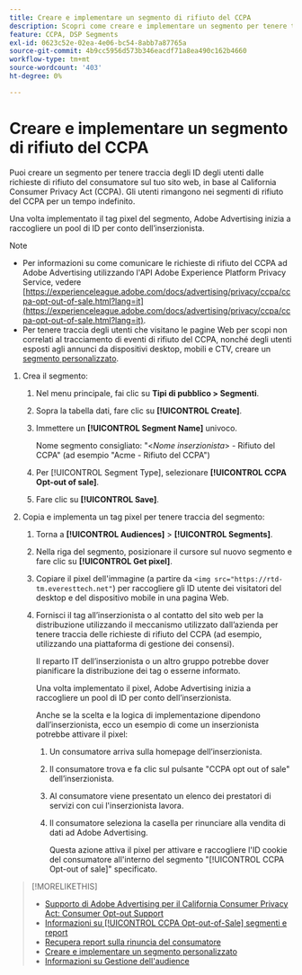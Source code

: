 ```yaml
---
title: Creare e implementare un segmento di rifiuto del CCPA
description: Scopri come creare e implementare un segmento per tenere traccia degli ID degli utenti dalle richieste di rifiuto da parte dei consumatori.
feature: CCPA, DSP Segments
exl-id: 0623c52e-02ea-4e06-bc54-8abb7a87765a
source-git-commit: 4b9cc5956d573b346eacdf71a8ea490c162b4660
workflow-type: tm+mt
source-wordcount: '403'
ht-degree: 0%

---
```


# Creare e implementare un segmento di rifiuto del CCPA

Puoi creare un segmento per tenere traccia degli ID degli utenti dalle richieste di rifiuto del consumatore sul tuo sito web, in base al California Consumer Privacy Act (CCPA). Gli utenti rimangono nei segmenti di rifiuto del CCPA per un tempo indefinito.

Una volta implementato il tag pixel del segmento, Adobe Advertising inizia a raccogliere un pool di ID per conto dell’inserzionista.

>[!NOTE]
>
>* Per informazioni su come comunicare le richieste di rifiuto del CCPA ad Adobe Advertising utilizzando l&#39;API Adobe Experience Platform Privacy Service, vedere [https://experienceleague.adobe.com/docs/advertising/privacy/ccpa/ccpa-opt-out-of-sale.html?lang=it](https://experienceleague.adobe.com/docs/advertising/privacy/ccpa/ccpa-opt-out-of-sale.html?lang=it).
>* Per tenere traccia degli utenti che visitano le pagine Web per scopi non correlati al tracciamento di eventi di rifiuto del CCPA, nonché degli utenti esposti agli annunci da dispositivi desktop, mobili e CTV, creare un [segmento personalizzato](/help/dsp/audiences/custom-segment-create.md).

1. Crea il segmento:

   1. Nel menu principale, fai clic su **Tipi di pubblico > Segmenti**.

   1. Sopra la tabella dati, fare clic su **[!UICONTROL Create]**.

   1. Immettere un **[!UICONTROL Segment Name]** univoco.

      Nome segmento consigliato: &quot;&lt;*Nome inserzionista*> - Rifiuto del CCPA&quot; (ad esempio &quot;Acme - Rifiuto del CCPA&quot;)

   1. Per [!UICONTROL Segment Type], selezionare **[!UICONTROL CCPA Opt-out of sale]**.

   1. Fare clic su **[!UICONTROL Save]**.

1. Copia e implementa un tag pixel per tenere traccia del segmento:

   1. Torna a **[!UICONTROL Audiences]** > **[!UICONTROL Segments]**.

   1. Nella riga del segmento, posizionare il cursore sul nuovo segmento e fare clic su **[!UICONTROL Get pixel]**.

   1. Copiare il pixel dell&#39;immagine (a partire da `<img src="https://rtd-tm.everesttech.net"`) per raccogliere gli ID utente dei visitatori del desktop e del dispositivo mobile in una pagina Web.

   1. Fornisci il tag all’inserzionista o al contatto del sito web per la distribuzione utilizzando il meccanismo utilizzato dall’azienda per tenere traccia delle richieste di rifiuto del CCPA (ad esempio, utilizzando una piattaforma di gestione dei consensi).

      Il reparto IT dell’inserzionista o un altro gruppo potrebbe dover pianificare la distribuzione dei tag o esserne informato.

      Una volta implementato il pixel, Adobe Advertising inizia a raccogliere un pool di ID per conto dell’inserzionista.

      Anche se la scelta e la logica di implementazione dipendono dall’inserzionista, ecco un esempio di come un inserzionista potrebbe attivare il pixel:

      1. Un consumatore arriva sulla homepage dell’inserzionista.
      1. Il consumatore trova e fa clic sul pulsante &quot;CCPA opt out of sale&quot; dell’inserzionista.
      1. Al consumatore viene presentato un elenco dei prestatori di servizi con cui l&#39;inserzionista lavora.
      1. Il consumatore seleziona la casella per rinunciare alla vendita di dati ad Adobe Advertising.

         Questa azione attiva il pixel per attivare e raccogliere l&#39;ID cookie del consumatore all&#39;interno del segmento &quot;[!UICONTROL CCPA Opt-out of sale]&quot; specificato.

>[!MORELIKETHIS]
>
>* [Supporto di Adobe Advertising per il California Consumer Privacy Act: Consumer Opt-out Support](/help/privacy/ccpa/ccpa-opt-out-of-sale.md)
>* [Informazioni su [!UICONTROL CCPA Opt-out-of-Sale] segmenti e report](ccpa-opt-out-about.md)
>* [Recupera report sulla rinuncia del consumatore](ccpa-opt-out-segment-report-retrieve.md)
>* [Creare e implementare un segmento personalizzato](custom-segment-create.md)
>* [Informazioni su Gestione dell&#39;audience](audience-about.md)
